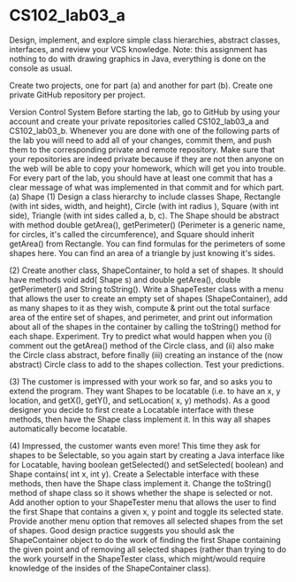 # CS102_lab03_a

Design, implement, and explore simple class hierarchies, abstract classes, interfaces, and review your VCS knowledge. Note: this assignment has nothing to do with drawing graphics in Java, everything is done on the console as usual.

Create two projects, one for part (a) and another for part (b). Create one private GitHub repository per project.

Version Control System
Before starting the lab, go to GitHub by using your account and create your private repositories called CS102_lab03_a and CS102_lab03_b. Whenever you are done with one of the following parts of the lab you will need to add all of your changes, commit them, and push them to the corresponding private and remote repository. Make sure that your repositories are indeed private because if they are not then anyone on the web will be able to copy your homework, which will get you into trouble. For every part of the lab, you should have at least one commit that has a clear message of what was implemented in that commit and for which part.
(a) Shape
(1) Design a class hierarchy to include classes Shape, Rectangle (with int sides, width, and height), Circle (with int radius ), Square (with int side), Triangle (with int sides called a, b, c). The Shape should be abstract with method double getArea(), getPerimeter() (Perimeter is a generic name, for circles, it's called the circumference), and Square should inherit getArea() from Rectangle. You can find formulas for the perimeters of some shapes here. You can find an area of a triangle by just knowing it's sides.

(2) Create another class, ShapeContainer, to hold a set of shapes. It should have methods void add( Shape s) and double getArea(), double getPerimeter() and String toString(). Write a ShapeTester class with a menu that allows the user to create an empty set of shapes (ShapeContainer), add as many shapes to it as they wish, compute & print out the total surface area of the entire set of shapes, and perimeter, and print out information about all of the shapes in the container by calling the toString() method for each shape. Experiment. Try to predict what would happen when you (i) comment out the getArea() method of the Circle class, and (ii) also make the Circle class abstract, before finally (iii) creating an instance of the (now abstract) Circle class to add to the shapes collection. Test your predictions.

(3) The customer is impressed with your work so far, and so asks you to extend the program. They want Shapes to be locatable (i.e. to have an x, y location, and getX(), getY(), and setLocation( x, y) methods). As a good designer you decide to first create a Locatable interface with these methods, then have the Shape class implement it. In this way all shapes automatically become locatable.

(4) Impressed, the customer wants even more! This time they ask for shapes to be Selectable, so you again start by creating a Java interface like for Locatable, having boolean getSelected() and setSelected( boolean) and Shape contains( int x, int y). Create a Selectable interface with these methods, then have the Shape class implement it. Change the toString() method of shape class so it shows whether the shape is selected or not. Add another option to your ShapeTester menu that allows the user to find the first Shape that contains a given x, y point and toggle its selected state. Provide another menu option that removes all selected shapes from the set of shapes. Good design practice suggests you should ask the ShapeContainer object to do the work of finding the first Shape containing the given point and of removing all selected shapes (rather than trying to do the work yourself in the ShapeTester class, which might/would require knowledge of the insides of the ShapeContainer class).

